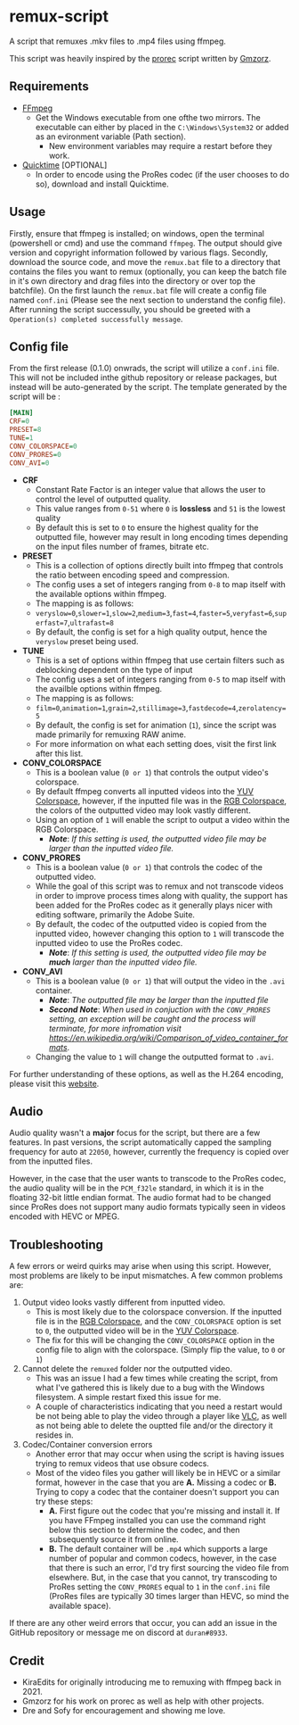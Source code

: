# remux-script

A script that remuxes .mkv files to .mp4 files using ffmpeg.

This script was heavily inspired by the [prorec](https://github.com/gmzorz/prerecs) script written by [Gmzorz](https://github.com/gmzorz).

## Requirements

-   [FFmpeg](https://ffmpeg.org/download.html)
    -   Get the Windows executable from one ofthe two mirrors. The executable can either by placed in the `C:\Windows\System32` or added as an evironment variable (Path section).
        -   New environment variables may require a restart before they work.
-   [Quicktime](https://support.apple.com/kb/dl837?locale=en_US) [OPTIONAL]
    -   In order to encode using the ProRes codec (if the user chooses to do so), download and install Quicktime.

## Usage

Firstly, ensure that ffmpeg is installed; on windows, open the terminal (powershell or cmd) and use the command `ffmpeg`. The output should give version and copyright information followed by various flags. Secondly, download the source code, and move the `remux.bat` file to a directory that contains the files you want to remux (optionally, you can keep the batch file in it's own directory and drag files into the directory or over top the batchfile). On the first launch the `remux.bat` file will create a config file named `conf.ini` (Please see the next section to understand the config file). After running the script successully, you should be greeted with a `Operation(s) completed successfully message`.



## Config file

From the first release (0.1.0) onwrads, the script will utilize a `conf.ini` file. This will not be included inthe github repository or release packages, but instead will be auto-generated by the script. The template generated by the script will be :

```ini
[MAIN]
CRF=0
PRESET=8
TUNE=1
CONV_COLORSPACE=0
CONV_PRORES=0
CONV_AVI=0
```
-   **CRF** 
    -   Constant Rate Factor is an integer value that allows the user to control the level of outputted quality. 
    -   This value ranges from `0-51` where `0` is **lossless** and `51` is the lowest quality
    -   By default this is set to `0` to ensure the highest quality for the outputted file, however may result in long encoding times depending on the input files number of frames, bitrate etc.
-   **PRESET**
    -   This is a collection of options directly built into ffmpeg that controls the ratio between encoding speed and compression.
    -   The config uses a set of integers ranging from `0-8` to map itself with the available options within ffmpeg. 
    -   The mapping is as follows:
    -   `veryslow=0`,`slower=1`,`slow=2`,`medium=3`,`fast=4`,`faster=5`,`veryfast=6`,`superfast=7`,`ultrafast=8`
    -   By default, the config is set for a high quality output, hence the `veryslow` preset being used.
-   **TUNE**
    -   This is a set of options within ffmpeg that use certain filters such as deblocking dependent on the type of input
    -   The config uses a set of integers ranging from `0-5` to map itself with the availble options within ffmpeg.
    -   The mapping is as follows:
    -   `film=0`,`animation=1`,`grain=2`,`stillimage=3`,`fastdecode=4`,`zerolatency=5`
    -   By default, the config is set for animation (`1`), since the script was made primarily for remuxing RAW anime.
    -   For more information on what each setting does, visit the first link after this list.
-   **CONV_COLORSPACE**
    -   This is a boolean value (`0 or 1`) that controls the output video's colorspace.
    -   By default ffmpeg converts all inputted videos into the [YUV Colorspace](https://en.wikipedia.org/wiki/YUV), however, if the inputted file was in the [RGB Colorspace](https://en.wikipedia.org/wiki/RGB_color_model), the colors of the outputted video may look vastly different.
    -   Using an option of `1` will enable the script to output a video within the RGB Colorspace.
        -   ***Note***: *If this setting is used, the outputted video file may be larger than the inputted video file.*
-   **CONV_PRORES**
    -   This is a boolean value (`0 or 1`) that controls the codec of the outputted video.
    -   While the goal of this script was to remux and not transcode videos in order to improve process times along with quality, the support has been added for the ProRes codec as it generally plays nicer with editing software, primarily the Adobe Suite.
    -   By default, the codec of the outputted video is copied from the inputted video, however changing this option to `1` will transcode the inputted video to use the ProRes codec.
        -   ***Note***: *If this setting is used, the outputted video file may be **much** larger than the inputted video file.*
-   **CONV_AVI**
    -   This is a boolean value (`0 or 1`) that will output the video in the `.avi` container.
        -   ***Note***: *The outputted file may be larger than the inputted file*
        -   ***Second Note***: *When used in conjuction with the `CONV_PRORES` setting, an exception will be caught and the process will terminate, for more infromation visit https://en.wikipedia.org/wiki/Comparison_of_video_container_formats*.
    -   Changing the value to `1` will change the outputted format to `.avi`.

For further understanding of these options, as well as the H.264 encoding, please visit this [website](https://trac.ffmpeg.org/wiki/Encode/H.264).

## Audio

Audio quality wasn't a **major** focus for the script, but there are a few features. In past versions, the script automatically capped the sampling frequency for auto at `22050`, however, currently the frequency is copied over from the inputted files.

However, in the case that the user wants to transcode to the ProRes codec, the audio quality will be in the `PCM_f32le` standard, in which it is in the floating 32-bit little endian format. The audio format had to be changed since ProRes does not support many audio formats typically seen in videos encoded with HEVC or MPEG.

## Troubleshooting

A few errors or weird quirks may arise when using this script. However, most problems are likely to be input mismatches. A few common problems are:

1.  Output video looks vastly different from inputted video.
    -   This is most likely due to the colorspace conversion. If the inputted file is in the [RGB Colorspace](https://en.wikipedia.org/wiki/RGB_color_model), and the `CONV_COLORSPACE` option is set to `0`, the outputted video will be in the [YUV Colorspace](https://en.wikipedia.org/wiki/YUV).
    -   The fix for this will be changing the `CONV_COLORSPACE` option in the config file to align with the colorspace. (Simply flip the value, to `0` or `1`)
2.  Cannot delete the `remuxed` folder nor the outputted video.
    -   This was an issue I had a few times while creating the script, from what I've gathered this is likely due to a bug with the Windows filesystem. A simple restart fixed this issue for me.
    -   A couple of characteristics indicating that you need a restart would be not being able to play the video through a player like [VLC](https://www.videolan.org/vlc/), as well as not being able to delete the ouptted file and/or the directory it resides in.
3.  Codec/Container conversion errors
    -   Another error that may occur when using the script is having issues trying to remux videos that use obsure codecs.
    -   Most of the video files you gather will likely be in HEVC or a similar format, however in the case that you are **A.** Missing a codec or **B.** Trying to copy a codec that the container doesn't support you can try these steps:
        -   **A.** First figure out the codec that you're missing and install it. If you have FFmpeg installed you can use the command right below this section to determine the codec, and then subsequently source it from online.
        -   **B.** The default container will be `.mp4` which supports a large number of popular and common codecs, however, in the case that there is such an error, I'd try first sourcing the video file from elsewhere. But, in the case that you cannot, try transcoding to ProRes setting the `CONV_PRORES` equal to `1` in the `conf.ini` file (ProRes files are typically 30 times larger than HEVC, so mind the available space).

If there are any other weird errors that occur, you can add an issue in the GitHub repository or message me on discord at `duran#8933`. 

## Credit

-   KiraEdits for originally introducing me to remuxing with ffmpeg back in 2021.
-   Gmzorz for his work on prorec as well as help with other projects.
-   Dre and Sofy for encouragement and showing me love.

